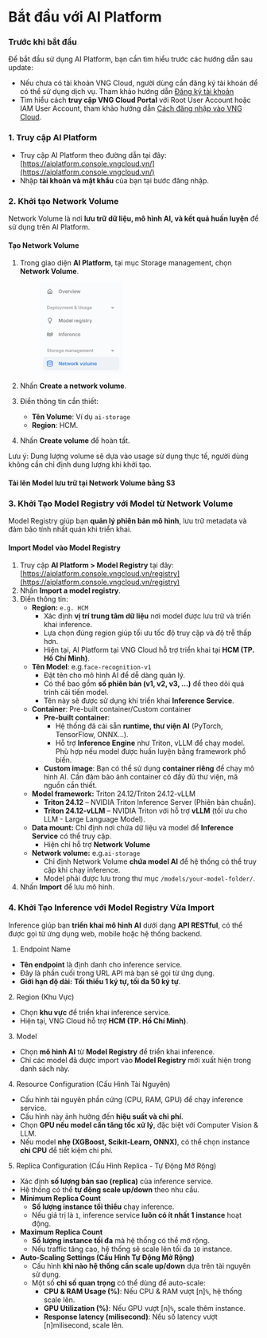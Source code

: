 # Bắt đầu với AI Platform

### Trước khi bắt đầu <a href="#gettingstarted-vcr-truockhibatdau" id="gettingstarted-vcr-truockhibatdau"></a>

Để bắt đầu sử dụng AI Platform, bạn cần tìm hiểu trước các hướng dẫn sau update:

* Nếu chưa có tài khoản VNG Cloud, người dùng cần đăng ký tài khoản để có thể sử dụng dịch vụ. Tham khảo hướng dẫn [Đăng ký tài khoản](../../huong-dan-su-dung-tai-khoan/dang-ky-tai-khoan.md)
* Tìm hiểu cách **truy cập VNG Cloud Portal** với Root User Account hoặc IAM User Account, tham khảo hướng dẫn [Cách đăng nhập vào VNG Cloud](../../identity-and-access-management-iam/cac-loai-dinh-danh-iam/tai-khoan-user-accounts/cach-dang-nhap-vao-vng-cloud.md).

### 1. Truy cập AI Platform

* Truy cập AI Platform theo đường dẫn tại đây: [https://aiplatform.console.vngcloud.vn/](https://aiplatform.console.vngcloud.vn/)
* Nhập **tài khoản và mật khẩu** của bạn tại bước đăng nhập.

### **2. Khởi tạo Network Volume**

Network Volume là nơi **lưu trữ dữ liệu, mô hình AI, và kết quả huấn luyện** để sử dụng trên AI Platform.

#### **Tạo Network Volume**

1.  Trong giao diện **AI Platform**, tại mục Storage management, chọn **Network Volume**.&#x20;

    <figure><img src="../../.gitbook/assets/image (947).png" alt="" width="166"><figcaption></figcaption></figure>
2. Nhấn **Create a network volume**.
3. Điền thông tin cần thiết:
   * **Tên Volume**: Ví dụ `ai-storage`
   * **Region**: HCM.
4. Nhấn **Create volume** để hoàn tất.

Lưu ý: Dung lượng volume sẽ dựa vào usage sử dụng thực tế, người dùng không cần chỉ định dung lượng khi khởi tạo.

#### **Tải lên Model lưu trữ tại Network Volume bằng S3**



### **3. Khởi Tạo Model Registry với Model từ Network Volume**

Model Registry giúp bạn **quản lý phiên bản mô hình**, lưu trữ metadata và đảm bảo tính nhất quán khi triển khai.

#### **Import Model vào Model Registry**

1. Truy cập **AI Platform > Model Registry** tại đây: [https://aiplatform.console.vngcloud.vn/registry](https://aiplatform.console.vngcloud.vn/registry)
2. Nhấn **Import a model registry**.
3. Điền thông tin:
   * **Region:** `e.g. HCM`
     * Xác định **vị trí trung tâm dữ liệu** nơi model được lưu trữ và triển khai inference.
     * Lựa chọn đúng region giúp tối ưu tốc độ truy cập và độ trễ thấp hơn.
     * Hiện tại, AI Platform tại VNG Cloud hỗ trợ triển khai tại **HCM (TP. Hồ Chí Minh)**.
   * **Tên Model**: e.g.`face-recognition-v1`
     * Đặt tên cho mô hình AI để dễ dàng quản lý.
     * Có thể bao gồm **số phiên bản (v1, v2, v3, …)** để theo dõi quá trình cải tiến model.
     * Tên này sẽ được sử dụng khi triển khai **Inference Service**.
   * **Container**: Pre-built container/Custom container
     * **Pre-built container**:
       * Hệ thống đã cài sẵn **runtime, thư viện AI** (PyTorch, TensorFlow, ONNX…).
       * Hỗ trợ **Inference Engine** như Triton, vLLM để chạy model. Phù hợp nếu model được huấn luyện bằng framework phổ biến.
     * **Custom image**: Bạn có thể sử dụng **container riêng** để chạy mô hình AI. Cần đảm bảo ảnh container có đầy đủ thư viện, mã nguồn cần thiết.
   * **Model framework:** Triton 24.12/Triton 24.12-vLLM
     * **Triton 24.12** – NVIDIA Triton Inference Server (Phiên bản chuẩn).
     * **Triton 24.12-vLLM** – NVIDIA Triton với hỗ trợ **vLLM** (tối ưu cho LLM - Large Language Model).
   * **Data mount:** Chỉ định nơi chứa dữ liệu và model để **Inference Service** có thể truy cập.
     * Hiện chỉ hỗ trợ **Network Volume**&#x20;
   * **Network volume:** e.g.`ai-storage`
     * Chỉ định Network Volume **chứa model AI** để hệ thống có thể truy cập khi chạy inference.
     * Model phải được lưu trong thư mục `/models/your-model-folder/`.
4. Nhấn **Import** để lưu mô hình.

### **4. Khởi Tạo Inference với Model Registry Vừa Import**

Inference giúp bạn **triển khai mô hình AI** dưới dạng **API RESTful**, có thể được gọi từ ứng dụng web, mobile hoặc hệ thống backend.

1. Endpoint Name

* **Tên endpoint** là định danh cho inference service.
* Đây là phần cuối trong URL API mà bạn sẽ gọi từ ứng dụng.
* **Giới hạn độ dài:** **Tối thiểu 1 ký tự, tối đa 50 ký tự**.

2\. Region (Khu Vực)

* Chọn **khu vực** để triển khai inference service.
* Hiện tại, VNG Cloud hỗ trợ **HCM (TP. Hồ Chí Minh)**.

3\. Model

* Chọn **mô hình AI** từ **Model Registry** để triển khai inference.
* Chỉ các model đã được import vào **Model Registry** mới xuất hiện trong danh sách này.

4\. Resource Configuration (Cấu Hình Tài Nguyên)

* Cấu hình tài nguyên phần cứng (CPU, RAM, GPU) để chạy inference service.
* Cấu hình này ảnh hưởng đến **hiệu suất và chi phí**.
* Chọn **GPU nếu model cần tăng tốc xử lý**, đặc biệt với Computer Vision & LLM.
* Nếu model **nhẹ (XGBoost, Scikit-Learn, ONNX)**, có thể chọn instance **chỉ CPU** để tiết kiệm chi phí.

5\. Replica Configuration (Cấu Hình Replica - Tự Động Mở Rộng)

* Xác định **số lượng bản sao (replica)** của inference service.
* Hệ thống có thể **tự động scale up/down** theo nhu cầu.
* **Minimum Replica Count**
  * **Số lượng instance tối thiểu** chạy inference.
  * Nếu giá trị là `1`, inference service **luôn có ít nhất 1 instance** hoạt động.
* **Maximum Replica Count**
  * **Số lượng instance tối đa** mà hệ thống có thể mở rộng.
  * Nếu traffic tăng cao, hệ thống sẽ scale lên tối đa `10` instance.
* **Auto-Scaling Settings (Cấu Hình Tự Động Mở Rộng)**
  * Cấu hình **khi nào hệ thống cần scale up/down** dựa trên tài nguyên sử dụng.
  * Một số **chỉ số quan trọng** có thể dùng để auto-scale:
    * **CPU & RAM Usage (%)**: Nếu CPU & RAM vượt \[n]`%`, hệ thống scale lên.
    * **GPU Utilization (%)**: Nếu GPU vượt \[n]`%`, scale thêm instance.
    * **Response latency (milisecond)**: Nếu số latency vượt \[n]milisecond, scale lên.

